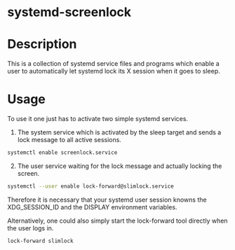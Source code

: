# systemd-screenlock

Description
===========

This is a collection of systemd service files and programs which enable a user
to automatically let systemd lock its X session when it goes to sleep.


Usage
=====

To use it one just has to activate two simple systemd services.

1. The system service which is activated by the sleep target and sends a lock message
   to all active sessions.

```bash
systemctl enable screenlock.service
```

2. The user service waiting for the lock message and actually locking the screen.

```bash
systemctl --user enable lock-forward@slimlock.service
```

   Therefore it is necessary that your systemd user session knowns the XDG_SESSION_ID
   and the DISPLAY environment variables.

   Alternatively, one could also simply start the lock-forward tool directly when the
   user logs in.

```bash
lock-forward slimlock
```
